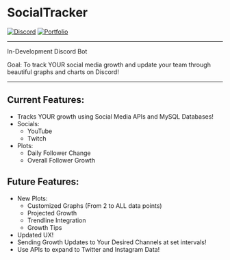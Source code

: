 # SocialTracker

[![Discord](https://img.shields.io/badge/Discord-Join-blue)](http://www.discord.gg/f7bk4yU)
[![Portfolio](https://img.shields.io/badge/Portfolio-Read-yellow)](http://www.alexarcasoy.com/)

---

In-Development Discord Bot

Goal: To track YOUR social media growth and update your team through beautiful graphs and charts on Discord!

---

## Current Features:
* Tracks YOUR growth using Social Media APIs and MySQL Databases!
* Socials:
  * YouTube
  * Twitch
* Plots:
  * Daily Follower Change
  * Overall Follower Growth

## Future Features:
* New Plots:
  * Customized Graphs (From 2 to ALL data points)
  * Projected Growth
  * Trendline Integration
  * Growth Tips
* Updated UX!
* Sending Growth Updates to Your Desired Channels at set intervals!
* Use APIs to expand to Twitter and Instagram Data!

